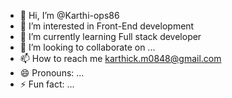 - 👋 Hi, I’m @Karthi-ops86
- 👀 I’m interested in Front-End development 
- 🌱 I’m currently learning Full stack developer 
- 💞️ I’m looking to collaborate on ...
- 📫 How to reach me karthick.m0848@gmail.com
- 😄 Pronouns: ...
- ⚡ Fun fact: ...

<!---
Karthi-ops86/Karthi-ops86 is a ✨ special ✨ repository because its `README.md` (this file) appears on your GitHub profile.
You can click the Preview link to take a look at your changes.
--->
